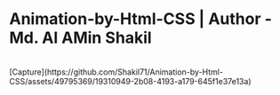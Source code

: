 # Animation-by-Html-CSS | Author - Md. Al AMin Shakil
<br>
[Capture](https://github.com/Shakil71/Animation-by-Html-CSS/assets/49795369/19310949-2b08-4193-a179-645f1e37e13a)
